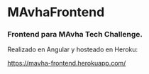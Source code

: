 # MAvhaFrontend

### Frontend para MAvha Tech Challenge.

Realizado en Angular y hosteado en Heroku:

https://mavha-frontend.herokuapp.com/
